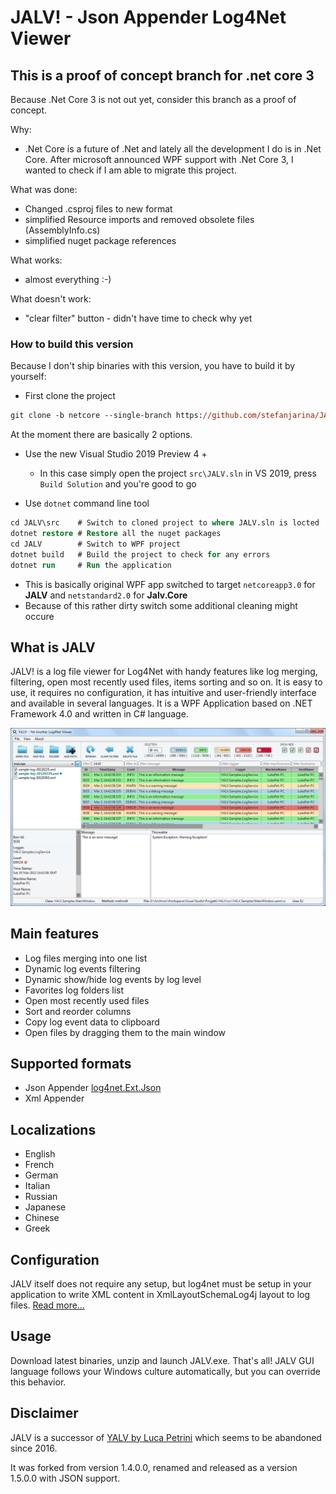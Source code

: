 # JALV! - Json Appender Log4Net Viewer

## This is a proof of concept branch for .net core 3

Because .Net Core 3 is not out yet, consider this branch as a proof of concept.

Why:

* .Net Core is a future of .Net and lately all the development I do is in .Net Core. After microsoft announced WPF support with .Net Core 3, I wanted to check if I am able to migrate this project.

What was done:

* Changed .csproj files to new format
* simplified Resource imports and removed obsolete files (AssemblyInfo.cs)
* simplified nuget package references

What works:

* almost everything :-)

What doesn't work:

* "clear filter" button - didn't have time to check why yet

### How to build this version

Because I don't ship binaries with this version, you have to build it by yourself:

* First clone the project

```ps
git clone -b netcore --single-branch https://github.com/stefanjarina/JALV.git
```

At the moment there are basically 2 options.

* Use the new Visual Studio 2019 Preview 4 +
  * In this case simply open the project `src\JALV.sln` in VS 2019, press `Build Solution` and you're good to go

* Use `dotnet` command line tool

```ps
cd JALV\src    # Switch to cloned project to where JALV.sln is locted
dotnet restore # Restore all the nuget packages
cd JALV        # Switch to WPF project
dotnet build   # Build the project to check for any errors
dotnet run     # Run the application
```

* This is basically original WPF app switched to target `netcoreapp3.0` for **JALV** and `netstandard2.0` for **Jalv.Core**
* Because of this rather dirty switch some additional cleaning might occure

## What is JALV

JALV! is a log file viewer for Log4Net with handy features like log merging, filtering, open most recently used files, items sorting and so on. It is easy to use, it requires no configuration, it has intuitive and user-friendly interface and available in several languages. It is a WPF Application based on .NET Framework 4.0 and written in C# language.

![Screenshot](/doc/images/JALV-Win.png?raw=true "JALV Main Window")

## Main features

* Log files merging into one list
* Dynamic log events filtering
* Dynamic show/hide log events by log level
* Favorites log folders list
* Open most recently used files
* Sort and reorder columns
* Copy log event data to clipboard
* Open files by dragging them to the main window

## Supported formats

* Json Appender [log4net.Ext.Json](https://www.nuget.org/packages/log4net.Ext.Json/)
* Xml Appender

## Localizations

* English
* French
* German
* Italian
* Russian
* Japanese
* Chinese
* Greek

## Configuration

JALV itself does not require any setup, but log4net must be setup in your application to write XML content in XmlLayoutSchemaLog4j layout to log files. [Read more...](https://github.com/stefanjarina/JALV/wiki)

## Usage

Download latest binaries, unzip and launch JALV.exe. That's all!
JALV GUI language follows your Windows culture automatically, but you can override this behavior.

## Disclaimer

JALV is a successor of [YALV by Luca Petrini](https://github.com/LukePet/YALV) which seems to be abandoned since 2016.

It was forked from version 1.4.0.0, renamed and released as a version 1.5.0.0 with JSON support.
